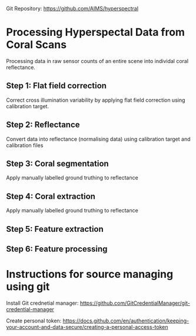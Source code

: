 
Git Repository: https://github.com/AIMS/hyperspectral


# Processing Hyperspectal Data from Coral Scans
Processing data in raw sensor counts of an entire scene into individal coral reflectance.

## Step 1: Flat field correction
Correct cross illumination variability by applying flat field correction using calibration target. 

## Step 2: Reflectance
Convert data into reflectance (normalising data) using calibration target and calibration files

## Step 3: Coral segmentation
Apply manually labelled ground truthing to reflectance

## Step 4: Coral extraction
Apply manually labelled ground truthing to reflectance

## Step 5: Feature extraction

## Step 6: Feature processing

# Instructions for source managing using git

Install Git crednetial manager:
https://github.com/GitCredentialManager/git-credential-manager

Create personal token: 
https://docs.github.com/en/authentication/keeping-your-account-and-data-secure/creating-a-personal-access-token

